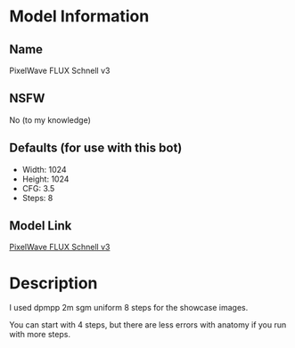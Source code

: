 # Model Information
## Name
PixelWave FLUX Schnell v3
## NSFW
No (to my knowledge)
## Defaults (for use with this bot)
* Width: 1024
* Height: 1024
* CFG: 3.5
* Steps: 8
## Model Link
[PixelWave FLUX Schnell v3](https://civitai.com/models/141592?modelVersionId=1002647)
# Description
I used dpmpp 2m sgm uniform 8 steps for the showcase images.

You can start with 4 steps, but there are less errors with anatomy if you run with more steps.
